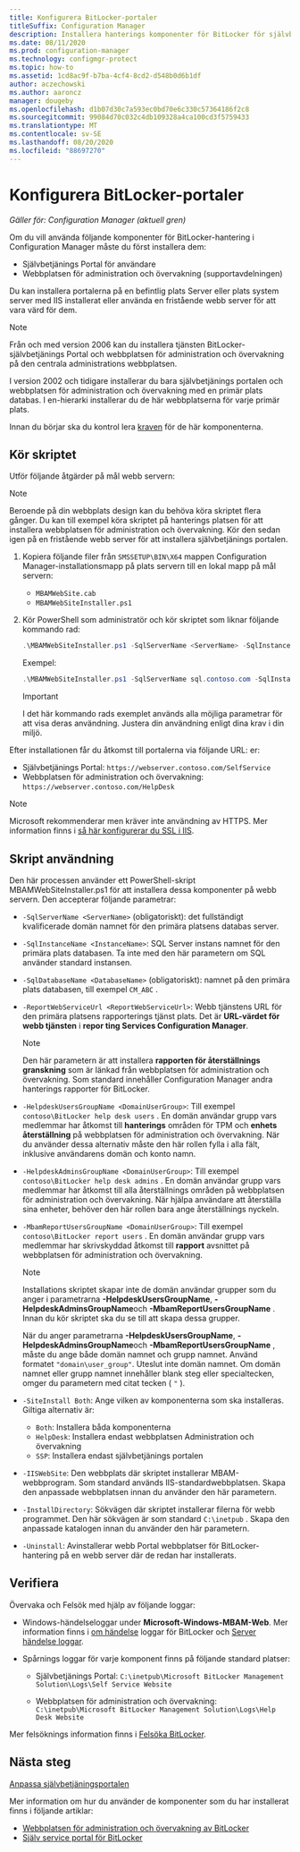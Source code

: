 ```yaml
---
title: Konfigurera BitLocker-portaler
titleSuffix: Configuration Manager
description: Installera hanterings komponenter för BitLocker för självbetjänings portalen och webbplatsen för administration och övervakning
ms.date: 08/11/2020
ms.prod: configuration-manager
ms.technology: configmgr-protect
ms.topic: how-to
ms.assetid: 1cd8ac9f-b7ba-4cf4-8cd2-d548b0d6b1df
author: aczechowski
ms.author: aaroncz
manager: dougeby
ms.openlocfilehash: d1b07d30c7a593ec0bd70e6c330c57364186f2c8
ms.sourcegitcommit: 99084d70c032c4db109328a4ca100cd3f5759433
ms.translationtype: MT
ms.contentlocale: sv-SE
ms.lasthandoff: 08/20/2020
ms.locfileid: "88697270"
---
```

# <a name="set-up-bitlocker-portals"></a>Konfigurera BitLocker-portaler

*Gäller för: Configuration Manager (aktuell gren)*

<!--3601034-->

Om du vill använda följande komponenter för BitLocker-hantering i Configuration Manager måste du först installera dem:

- Självbetjänings Portal för användare
- Webbplatsen för administration och övervakning (supportavdelningen)

Du kan installera portalerna på en befintlig plats Server eller plats system server med IIS installerat eller använda en fristående webb server för att vara värd för dem.

> [!NOTE]
> Från och med version 2006 kan du installera tjänsten BitLocker-självbetjänings Portal och webbplatsen för administration och övervakning på den centrala administrations webbplatsen.<!-- 5925693 -->
>
> I version 2002 och tidigare installerar du bara självbetjänings portalen och webbplatsen för administration och övervakning med en primär plats databas. I en-hierarki installerar du de här webbplatserna för varje primär plats.

Innan du börjar ska du kontrol lera [kraven](../../plan-design/bitlocker-management.md#prerequisites) för de här komponenterna.

## <a name="run-the-script"></a>Kör skriptet

Utför följande åtgärder på mål webb servern:

> [!NOTE]
> Beroende på din webbplats design kan du behöva köra skriptet flera gånger. Du kan till exempel köra skriptet på hanterings platsen för att installera webbplatsen för administration och övervakning. Kör den sedan igen på en fristående webb server för att installera självbetjänings portalen.

1. Kopiera följande filer från `SMSSETUP\BIN\X64` mappen Configuration Manager-installationsmapp på plats servern till en lokal mapp på mål servern:

    - `MBAMWebSite.cab`
    - `MBAMWebSiteInstaller.ps1`

1. Kör PowerShell som administratör och kör skriptet som liknar följande kommando rad:

    ``` PowerShell
    .\MBAMWebSiteInstaller.ps1 -SqlServerName <ServerName> -SqlInstanceName <InstanceName> -SqlDatabaseName <DatabaseName> -ReportWebServiceUrl <ReportWebServiceUrl> -HelpdeskUsersGroupName <DomainUserGroup> -HelpdeskAdminsGroupName <DomainUserGroup> -MbamReportUsersGroupName <DomainUserGroup> -SiteInstall Both
    ```

    Exempel:

    ``` PowerShell
    .\MBAMWebSiteInstaller.ps1 -SqlServerName sql.contoso.com -SqlInstanceName instance1 -SqlDatabaseName CM_ABC -ReportWebServiceUrl https://rsp.contoso.com/ReportServer -HelpdeskUsersGroupName "contoso\BitLocker help desk users" -HelpdeskAdminsGroupName "contoso\BitLocker help desk admins" -MbamReportUsersGroupName "contoso\BitLocker report users" -SiteInstall Both
    ```

    > [!IMPORTANT]
    > I det här kommando rads exemplet används alla möjliga parametrar för att visa deras användning. Justera din användning enligt dina krav i din miljö.

Efter installationen får du åtkomst till portalerna via följande URL: er:

- Självbetjänings Portal: `https://webserver.contoso.com/SelfService`
- Webbplatsen för administration och övervakning: `https://webserver.contoso.com/HelpDesk`

> [!NOTE]
> Microsoft rekommenderar men kräver inte användning av HTTPS. Mer information finns i [så här konfigurerar du SSL i IIS](/iis/manage/configuring-security/how-to-set-up-ssl-on-iis).

## <a name="script-usage"></a>Skript användning

Den här processen använder ett PowerShell-skript MBAMWebSiteInstaller.ps1 för att installera dessa komponenter på webb servern. Den accepterar följande parametrar:

- `-SqlServerName <ServerName>` (obligatoriskt): det fullständigt kvalificerade domän namnet för den primära platsens databas server.

- `-SqlInstanceName <InstanceName>`: SQL Server instans namnet för den primära plats databasen. Ta inte med den här parametern om SQL använder standard instansen.

- `-SqlDatabaseName <DatabaseName>` (obligatoriskt): namnet på den primära plats databasen, till exempel `CM_ABC` .

- `-ReportWebServiceUrl <ReportWebServiceUrl>`: Webb tjänstens URL för den primära platsens rapporterings tjänst plats. Det är **URL-värdet för webb tjänsten** i **repor ting Services Configuration Manager**.

    > [!NOTE]
    > Den här parametern är att installera **rapporten för återställnings granskning** som är länkad från webbplatsen för administration och övervakning. Som standard innehåller Configuration Manager andra hanterings rapporter för BitLocker.

- `-HelpdeskUsersGroupName <DomainUserGroup>`: Till exempel `contoso\BitLocker help desk users` . En domän användar grupp vars medlemmar har åtkomst till **hanterings** områden för TPM och **enhets återställning** på webbplatsen för administration och övervakning. När du använder dessa alternativ måste den här rollen fylla i alla fält, inklusive användarens domän och konto namn.

- `-HelpdeskAdminsGroupName <DomainUserGroup>`: Till exempel `contoso\BitLocker help desk admins` . En domän användar grupp vars medlemmar har åtkomst till alla återställnings områden på webbplatsen för administration och övervakning. När hjälpa användare att återställa sina enheter, behöver den här rollen bara ange återställnings nyckeln.

- `-MbamReportUsersGroupName <DomainUserGroup>`: Till exempel `contoso\BitLocker report users` . En domän användar grupp vars medlemmar har skrivskyddad åtkomst till **rapport** avsnittet på webbplatsen för administration och övervakning.

    > [!NOTE]
    > Installations skriptet skapar inte de domän användar grupper som du anger i parametrarna **-HelpdeskUsersGroupName**, **-HelpdeskAdminsGroupName**och **-MbamReportUsersGroupName** . Innan du kör skriptet ska du se till att skapa dessa grupper.
    >
    > När du anger parametrarna **-HelpdeskUsersGroupName**, **-HelpdeskAdminsGroupName**och **-MbamReportUsersGroupName** , måste du ange både domän namnet och grupp namnet. Använd formatet `"domain\user_group"`. Uteslut inte domän namnet. Om domän namnet eller grupp namnet innehåller blank steg eller specialtecken, omger du parametern med citat tecken ( `"` ).

- `-SiteInstall Both`: Ange vilken av komponenterna som ska installeras. Giltiga alternativ är:
  - `Both`: Installera båda komponenterna
  - `HelpDesk`: Installera endast webbplatsen Administration och övervakning
  - `SSP`: Installera endast självbetjänings portalen

- `-IISWebSite`: Den webbplats där skriptet installerar MBAM-webbprogram. Som standard används IIS-standardwebbplatsen. Skapa den anpassade webbplatsen innan du använder den här parametern.

- `-InstallDirectory`: Sökvägen där skriptet installerar filerna för webb programmet. Den här sökvägen är som standard `C:\inetpub` . Skapa den anpassade katalogen innan du använder den här parametern.

- `-Uninstall`: Avinstallerar webb Portal webbplatser för BitLocker-hantering på en webb server där de redan har installerats.

## <a name="verify"></a>Verifiera

Övervaka och Felsök med hjälp av följande loggar:

- Windows-händelseloggar under **Microsoft-Windows-MBAM-Web**. Mer information finns i [om händelse](../../tech-ref/bitlocker/about-event-logs.md) loggar för BitLocker och [Server händelse loggar](../../tech-ref/bitlocker/server-event-logs.md).

- Spårnings loggar för varje komponent finns på följande standard platser:

  - Självbetjänings Portal: `C:\inetpub\Microsoft BitLocker Management Solution\Logs\Self Service Website`

  - Webbplatsen för administration och övervakning: `C:\inetpub\Microsoft BitLocker Management Solution\Logs\Help Desk Website`

Mer felsöknings information finns i [Felsöka BitLocker](../../tech-ref/bitlocker/troubleshoot.md).

## <a name="next-steps"></a>Nästa steg

[Anpassa självbetjäningsportalen](customize-self-service-portal.md)

Mer information om hur du använder de komponenter som du har installerat finns i följande artiklar:

- [Webbplatsen för administration och övervakning av BitLocker](helpdesk-portal.md)
- [Själv service portal för BitLocker](self-service-portal.md)